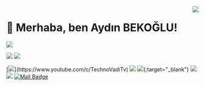 <img align='right' src="https://github-readme-stats.vercel.app/api?username=myscherzotr&show_icons=true">

# 👋 Merhaba, ben Aydın BEKOĞLU! 

<p align="left"> <img src="https://komarev.com/ghpvc/?username=myscherzotr" /> </p>

[![](https://img.shields.io/twitter/follow/myscherzo?style=social)](https://twitter.com/Myscherzo)
[![](https://img.shields.io/github/followers/myscherzotr?style=social)](https://www.github.com/cobanov)


[![](https://img.shields.io/badge/youtube-%23FF0000.svg?&style=for-the-badge&logo=youtube&logoColor=white")](https://www.youtube.com/c/TechnoVadiTv)
[![](https://img.shields.io/badge/twitter-%231DA1F2.svg?&style=for-the-badge&logo=twitter&logoColor=white)](https://twitter.com/Myscherzo)
[![](https://img.shields.io/badge/linkedin-%230077B5.svg?&style=for-the-badge&logo=linkedin&logoColor=white)](https://www.linkedin.com/in/bekogluaydin/){:target="_blank"}
[![](https://img.shields.io/badge/medium-%2312100E.svg?&style=for-the-badge&logo=medium&logoColor=white)](https://bekogluaydin.medium.com/)
[![](https://img.shields.io/badge/instagram-%23E4405F.svg?&style=for-the-badge&logo=instagram&logoColor=white)](https://instagram.com/bekogluaydin)
[![Mail Badge](https://img.shields.io/badge/aydinbek97@gmail.com-c14438?style=for-the-badge&logo=Gmail&logoColor=white&link=mailto:aydinbek97@gmail.com)](mailto:aydinbek97@gmail.com)



<!--
**MyscherzoTR/MyscherzoTR** is a ✨ _special_ ✨ repository because its `README.md` (this file) appears on your GitHub profile.

Here are some ideas to get you started:

- 🔭 I’m currently working on ...
- 🌱 I’m currently learning ...
- 👯 I’m looking to collaborate on ...
- 🤔 I’m looking for help with ...
- 💬 Ask me about ...
- 📫 How to reach me: ...
- 😄 Pronouns: ...
- ⚡ Fun fact: ...
-->
